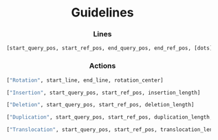 <h1 align="center">Guidelines</h1>


<h3 align="center">Lines</h3>

```python
    [start_query_pos, start_ref_pos, end_query_pos, end_ref_pos, [dots]]
```


<h3 align="center">Actions</h3>

```python
    ["Rotation", start_line, end_line, rotation_center]

    ["Insertion", start_query_pos, start_ref_pos, insertion_length]

    ["Deletion", start_query_pos, start_ref_pos, deletion_length]

    ["Duplication", start_query_pos, start_ref_pos, duplication_length, duplication_height, before_duplication_line_index]

    ["Translocation", start_query_pos, start_ref_pos, translocation_length]
```
